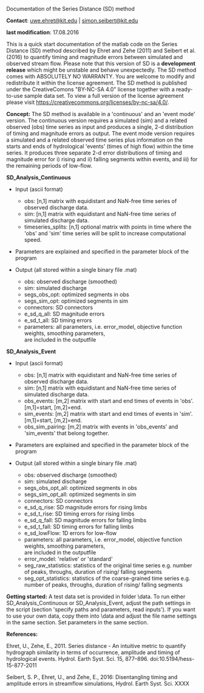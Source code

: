 
Documentation of the Series Distance (SD) method

**Contact**: uwe.ehret@kit.edu | simon.seibert@kit.edu

**last modification**: 17.08.2016

This is a quick start documentation of the matlab code on the Series Distance (SD) method described by Ehret and Zehe (2011) and Seibert et al. (2016) to quantify timing and magnitude errors between simulated and observed stream flow. Please note that this version of SD is a **development release** which might be unstable and behave unexpectedly. The SD method comes with ABSOLUTELY NO WARRANTY. You are welcome to modify and redistribute it within the license agreement. The SD method is published under the CreativeComons "BY-NC-SA 4.0" license together with a ready-to-use sample data set. To view a full version of the license agreement please visit https://creativecommons.org/licenses/by-nc-sa/4.0/. 

**Concept:**
The SD method is available in a 'continuous' and an 'event mode' version. 
The continuous version requires a simulated (sim) and a related observed (obs) time series as input and produces a single, 2-d distribution of timing and magnitude errors as output.
The event mode version requires a simulated and a related observed time series plus information on the starts and ends of hydrological 'events' (times of high flow) within the time series. It produces three separate 2-d error distributions of timing and magnitude error for i) rising and ii) falling segments within events, and iii) for the remaining periods of low-flow.

**SD_Analysis_Continuous**
* Input (ascii format)
  - obs: [n,1] matrix with equidistant and NaN-free time series of observed discharge data.
  - sim: [n,1] matrix with equidistant and NaN-free time series of simulated discharge data. 
  - timeseries_splits: [n,1] optional matrix with points in time where the 'obs' and 'sim' time series will be split to increase computational speed.

* Parameters are explained and specified in the parameter block of the program

* Output (all stored within a single binary file .mat)
  - obs:               observed discharge (smoothed)
  - sim:               simulated discharge
  - segs_obs_opt:      optimized segments in obs
  - segs_sim_opt:      optimized segments in sim
  - connectors:        SD connectors
  - e_sd_q_all:        SD magnitude errors
  - e_sd_t_all:        SD timing errors
  - parameters:        all parameters, i.e. error_model, objective function weights, smoothing parameters,  
                       are included in the outputfile

**SD_Analysis_Event**
* Input (ascii format)
  - obs: [n,1] matrix with equidistant and NaN-free time series of observed discharge data.
  - sim: [n,1] matrix with equidistant and NaN-free time series of simulated discharge data. 
  - obs_events: [m,2] matrix with start and end times of events in 'obs'. [m,1]=start, [m,2]=end.
  - sim_events: [m,2] matrix with start and end times of events in 'sim'. [m,1]=start, [m,2]=end. 
  - obs_sim_pairing: [m,2] matrix with events in 'obs_events' and 'sim_events' that belong together.

* Parameters are explained and specified in the parameter block of the program

* Output (all stored within a single binary file .mat)
  - obs:               observed discharge (smoothed)
  - sim:               simulated discharge
  - segs_obs_opt_all:  optimized segments in obs
  - segs_sim_opt_all:  optimized segments in sim
  - connectors:        SD connectors
  - e_sd_q_rise:       SD magnitude errors for rising limbs
  - e_sd_t_rise:       SD timing errors for rising limbs
  - e_sd_q_fall:       SD magnitude errors for falling limbs
  - e_sd_t_fall:       SD timing errors for falling limbs
  - e_sd_lowFlow:      1D errors for low-flow
  - parameters:        all parameters, i.e. error_model, objective function weights, smoothing parameters,  
                       are included in the outputfile
  - error_model:       'relative' or 'standard'
  - seg_raw_statistics: statistics of the original time series e.g. number of peaks, throughs, duration of rising/ falling segments
  - seg_opt_statistics: statistics of the coarse-grained time series e.g. number of peaks, throughs, duration of rising/ falling segments

**Getting started:** A test data set is provided in folder \data. To run either SD_Analysis_Continuous or SD_Analysis_Event, adjust the path settings in the script (section 'specify paths and parameters, read inputs'). If you want to use your own data, copy them into \data and adjust the file name settings in the same section. Set parameters in the same section.

**References:**

Ehret, U., Zehe, E., 2011. Series distance - An intuitive metric to quantify hydrograph similarity in terms of occurrence, amplitude and timing of hydrological events. Hydrol. Earth Syst. Sci. 15, 877–896. doi:10.5194/hess-15-877-2011

Seibert, S. P., Ehret, U., and Zehe, E., 2016: Disentangling timing and amplitude errors in streamflow simulations, Hydrol. Earth Syst. Sci. XXXX

